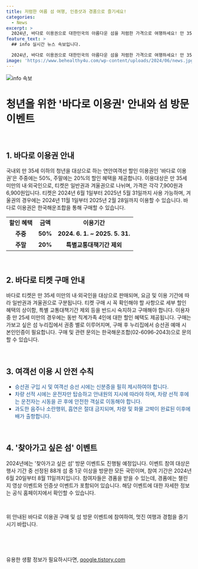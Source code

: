 ```yaml
---
title: 저렴한 여름 섬 여행, 인증샷과 경품으로 즐기세요!
categories:
  - News
excerpt: >
  2024년, 바다로 이용권으로 대한민국의 아름다운 섬을 저렴한 가격으로 여행하세요! 만 35세 이하의 청년들을 위한 연안여객선 할인 혜택인데, 주중에는 50%, 주말에는 20% 할인 혜택이 주어집니다. 티켓은 일반권 7,900원, 겨울권 6,900원으로 구입 가능하며, 연간 12회 사용 가능하고, 겨울 기간엔 2024.11.1부터 2025.2.28까지 사용 가능합니다. 또한, 찾아가고 싶은 섬 방문 이벤트에 참여하면 LG 스탠바이미 고, 갤럭시 버즈, 스타벅스 커피 교환권을 받을 수 있습니다. 
feature_text: >
  ## info 실시간 뉴스 속보입니다.

  2024년, 바다로 이용권으로 대한민국의 아름다운 섬을 저렴한 가격으로 여행하세요! 만 35세 이하의 청년들을 위한 연안여객선 할인 혜택인데, 주중에는 50%, 주말에는 20% 할인 혜택이 주어집니다. 티켓은 일반권 7,900원, 겨울권 6,900원으로 구입 가능하며, 연간 12회 사용 가능하고, 겨울 기간엔 2024.11.1부터 2025.2.28까지 사용 가능합니다. 또한, 찾아가고 싶은 섬 방문 이벤트에 참여하면 LG 스탠바이미 고, 갤럭시 버즈, 스타벅스 커피 교환권을 받을 수 있습니다. 
image: 'https://www.behealthy4u.com/wp-content/uploads/2024/06/news.jpg'
---
```


<p><img src="https://www.behealthy4u.com/wp-content/uploads/2024/06/news.jpg" alt="info 속보" /></p>

<h1>청년을 위한 '바다로 이용권' 안내와 섬 방문 이벤트</h1>

<p data-ke-size="size16">&nbsp;</p>

<h2 data-ke-size="size26">1. 바다로 이용권 안내</h2>

<p data-ke-size="size16">국내외 만 35세 이하의 청년을 대상으로 하는 연안여객선 할인 이용권인 '바다로 이용권'은 주중에는 50%, 주말에는 20%의 할인 혜택을 제공합니다. 이용대상은 만 35세 미만의 내·외국인으로, 티켓은 일반권과 겨울권으로 나뉘며, 가격은 각각 7,900원과 6,900원입니다. 티켓은 2024년 6월 1일부터 2025년 5월 31일까지 사용 가능하며, 겨울권의 경우에는 2024년 11월 1일부터 2025년 2월 28일까지 이용할 수 있습니다. 바다로 이용권은 한국해운조합을 통해 구매할 수 있습니다.</p>

<table>
    <tbody>
        <tr>
            <td style="text-align: center; height: 17px;"><b>할인 혜택</b></td>
            <td style="text-align: center; height: 17px;"><b>금액</b></td>
            <td style="text-align: center; height: 17px;"><b>이용기간</b></td>
        </tr>
        <tr>
            <td style="text-align: center; height: 17px;"><b>주중</b></td>
            <td style="text-align: center; height: 17px;"><b>50%</b></td>
            <td style="text-align: center; height: 17px;"><b>2024. 6. 1. ~ 2025. 5. 31.</b></td>
        </tr>
        <tr>
            <td style="text-align: center; height: 17px;"><b>주말</b></td>
            <td style="text-align: center; height: 17px;"><b>20%</b></td>
            <td style="text-align: center; height: 17px;"><b>특별교통대책기간 제외</b></td>
        </tr>
    </tbody>
</table>

<p data-ke-size="size16">&nbsp;</p>

<h2 data-ke-size="size26">2. 바다로 티켓 구매 안내</h2>

<p data-ke-size="size16">바다로 티켓은 만 35세 미만의 내·외국인을 대상으로 판매되며, 요금 및 이용 기간에 따라 일반권과 겨울권으로 구분됩니다. 티켓 구매 시 꼭 확인해야 할 사항으로 세부 할인 혜택의 상이함, 특별 교통대책기간 제외 등을 반드시 숙지하고 구매해야 합니다. 이용자 중 만 25세 미만의 경우에는 동반 직계가족 4인에 대한 할인 혜택도 제공됩니다. 구매는 가보고 싶은 섬 누리집에서 권종 별로 이루어지며, 구매 후 누리집에서 승선권 예매 시 본인인증이 필요합니다. 구매 및 관련 문의는 한국해운조합(02-6096-2043)으로 문의할 수 있습니다.</p>

<p data-ke-size="size16">&nbsp;</p>

<h2 data-ke-size="size26">3. 여객선 이용 시 안전 수칙</h2>

<ul>
    <li><span style="color: #1a5490;">승선권 구입 시 및 여객선 승선 시에는 신분증을 필히 제시하여야 합니다.</span></li>
    <li><span style="color: #1a5490;">차량 선적 시에는 운전자만 탑승하고 안내원의 지시에 따라야 하며, 차량 선적 후에는 운전자는 시동을 끈 후에 안전한 객실로 이동해야 합니다.</span></li>
    <li><span style="color: #1a5490;">과도한 음주나 소란행위, 흡연은 절대 금지되며, 차량 및 화물 고박이 완료된 이후에 배가 출항합니다.</span></li>
</ul>

<p data-ke-size="size16">&nbsp;</p>

<h2 data-ke-size="size26">4. '찾아가고 싶은 섬' 이벤트</h2>

<p data-ke-size="size16">2024년에는 '찾아가고 싶은 섬' 방문 이벤트도 진행될 예정입니다. 이벤트 참여 대상은 행사 기간 중 선정된 88개 섬 중 1곳 이상을 방문한 모든 국민이며, 참여 기간은 2024년 6월 20일부터 8월 11일까지입니다. 참여자들은 경품을 받을 수 있는데, 경품에는 챌린지 영상 이벤트와 인증샷 이벤트가 포함되어 있습니다. 해당 이벤트에 대한 자세한 정보는 공식 홈페이지에서 확인할 수 있습니다. </p>

<p data-ke-size="size16">&nbsp;</p>

<p data-ke-size="size16">위 안내된 바다로 이용권 구매 및 섬 방문 이벤트에 참여하여, 멋진 여행과 경험을 즐기시기 바랍니다.</p>

<p data-ke-size="size16">&nbsp;</p>

<p data-ke-size="size16">&nbsp;</p>
유용한 생활 정보가 필요하시다면, <a href="https://qoogle.tistory.com" rel="dofollow">qoogle.tistory.com</a>


